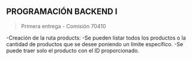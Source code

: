 ## PROGRAMACIÓN BACKEND I

> Primera entrega - Comisión 70410

-Creación de la ruta products:
    -Se pueden listar todos los productos o la cantidad de productos que se desee poniendo un límite específico.
    -Se puede traer solo el producto con el ID proporcionado.